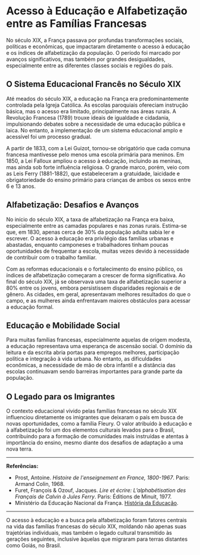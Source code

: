 # Acesso à Educação e Alfabetização entre as Famílias Francesas

No século XIX, a França passava por profundas transformações sociais, políticas e econômicas, que impactaram diretamente o acesso à educação e os índices de alfabetização da população. O período foi marcado por avanços significativos, mas também por grandes desigualdades, especialmente entre as diferentes classes sociais e regiões do país.

## O Sistema Educacional Francês no Século XIX

Até meados do século XIX, a educação na França era predominantemente controlada pela Igreja Católica. As escolas paroquiais ofereciam instrução básica, mas o acesso era limitado, principalmente nas áreas rurais. A Revolução Francesa (1789) trouxe ideais de igualdade e cidadania, impulsionando debates sobre a necessidade de uma educação pública e laica. No entanto, a implementação de um sistema educacional amplo e acessível foi um processo gradual.

A partir de 1833, com a Lei Guizot, tornou-se obrigatório que cada comuna francesa mantivesse pelo menos uma escola primária para meninos. Em 1850, a Lei Falloux ampliou o acesso à educação, incluindo as meninas, mas ainda sob forte influência religiosa. O grande marco, porém, veio com as Leis Ferry (1881-1882), que estabeleceram a gratuidade, laicidade e obrigatoriedade do ensino primário para crianças de ambos os sexos entre 6 e 13 anos.

## Alfabetização: Desafios e Avanços

No início do século XIX, a taxa de alfabetização na França era baixa, especialmente entre as camadas populares e nas zonas rurais. Estima-se que, em 1830, apenas cerca de 30% da população adulta sabia ler e escrever. O acesso à educação era privilégio das famílias urbanas e abastadas, enquanto camponeses e trabalhadores tinham poucas oportunidades de frequentar a escola, muitas vezes devido à necessidade de contribuir com o trabalho familiar.

Com as reformas educacionais e o fortalecimento do ensino público, os índices de alfabetização começaram a crescer de forma significativa. Ao final do século XIX, já se observava uma taxa de alfabetização superior a 80% entre os jovens, embora persistissem disparidades regionais e de gênero. As cidades, em geral, apresentavam melhores resultados do que o campo, e as mulheres ainda enfrentavam maiores obstáculos para acessar a educação formal.

## Educação e Mobilidade Social

Para muitas famílias francesas, especialmente aquelas de origem modesta, a educação representava uma esperança de ascensão social. O domínio da leitura e da escrita abria portas para empregos melhores, participação política e integração à vida urbana. No entanto, as dificuldades econômicas, a necessidade de mão de obra infantil e a distância das escolas continuavam sendo barreiras importantes para grande parte da população.

## O Legado para os Imigrantes

O contexto educacional vivido pelas famílias francesas no século XIX influenciou diretamente os imigrantes que deixaram o país em busca de novas oportunidades, como a família Fleury. O valor atribuído à educação e à alfabetização foi um dos elementos culturais levados para o Brasil, contribuindo para a formação de comunidades mais instruídas e atentas à importância do ensino, mesmo diante dos desafios de adaptação a uma nova terra.

---

**Referências:**

- Prost, Antoine. *Histoire de l'enseignement en France, 1800-1967*. Paris: Armand Colin, 1968.
- Furet, François & Ozouf, Jacques. *Lire et écrire: L’alphabétisation des Français de Calvin à Jules Ferry*. Paris: Éditions de Minuit, 1977.
- Ministério da Educação Nacional da França. [História da Educação](https://www.education.gouv.fr/histoire-de-l-education-1126).

---

O acesso à educação e a busca pela alfabetização foram fatores centrais na vida das famílias francesas do século XIX, moldando não apenas suas trajetórias individuais, mas também o legado cultural transmitido às gerações seguintes, inclusive àquelas que migraram para terras distantes como Goiás, no Brasil.